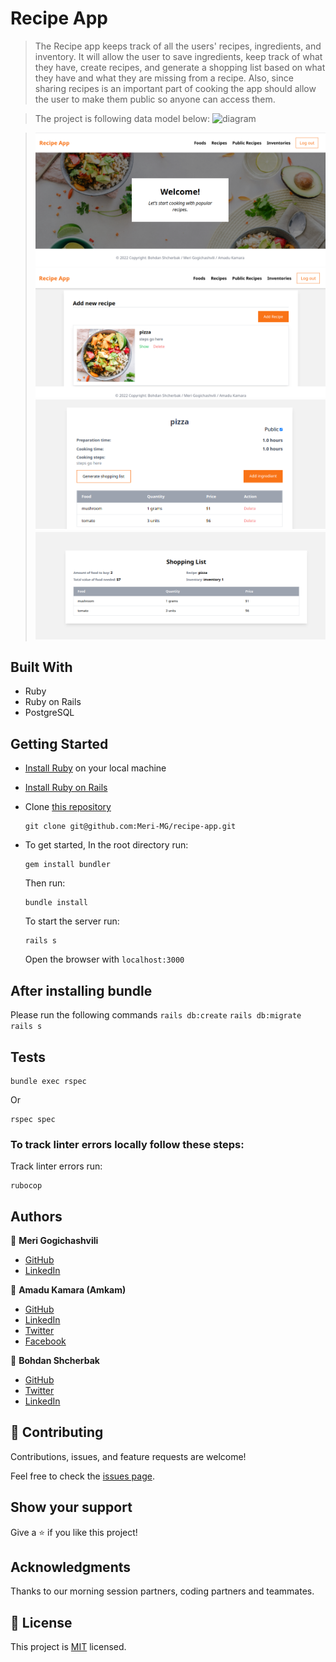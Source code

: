 # Recipe App

> The Recipe app keeps track of all the users' recipes, ingredients, and inventory. It will allow the user to save ingredients, keep track of what they have, create recipes, and generate a shopping list based on what they have and what they are missing from a recipe. Also, since sharing recipes is an important part of cooking the app should allow the user to make them public so anyone can access them.

> The project is following data model below: 
> ![diagram](https://github.com/microverseinc/curriculum-rails/blob/main/recipe-app/images/recipe_app_erd.png)


> ![homePage](https://github.com/Meri-MG/recipe-app/blob/final_touches/app/assets/images/homePage.png?raw=true)
> ![ListOfRecipes](https://github.com/Meri-MG/recipe-app/blob/final_touches/app/assets/images/recipes.png?raw=true)
> ![RecipesDetails](https://github.com/Meri-MG/recipe-app/blob/final_touches/app/assets/images/recipes_details.png?raw=true)
> ![ShoppingList](https://github.com/Meri-MG/recipe-app/blob/final_touches/app/assets/images/shopping_list.png?raw=true)
## Built With

- Ruby
- Ruby on Rails
- PostgreSQL

## Getting Started

- [Install Ruby](https://www.ruby-lang.org/en/documentation/installation/) on your local machine 
- [Install Ruby on Rails](https://guides.rubyonrails.org/v5.1/getting_started.html)
- Clone [this repository](https://github.com/Meri-MG/recipe-app)
  ```
  git clone git@github.com:Meri-MG/recipe-app.git
  ```
- To get started, In the root directory run:
  ```
  gem install bundler
  ```
  Then run:
  ```
  bundle install
  ```
  To start the server run: 

  ```
  rails s
  ```
  Open the browser with `localhost:3000`

  
## After installing bundle

Please run the following commands `rails db:create` `rails db:migrate` `rails s`

## Tests
```
bundle exec rspec
```
Or
```
rspec spec
```
### To track linter errors locally follow these steps:  

Track linter errors run:
```
rubocop
```

## Authors

:woman: **Meri Gogichashvili**

- [GitHub](https://github.com/Meri-MG)
- [LinkedIn](https://www.linkedin.com/in/meri-gogichashvili/)


:man: **Amadu Kamara (Amkam)**

- [GitHub](https://github.com/AmaduKamara)
- [LinkedIn](https://www.linkedin.com/in/amadu-kamara-3b60a25b)
- [Twitter](https://twitter.com/DevAmkam)
- [Facebook](https://www.facebook.com/amadus.kamara.7)


:man: **Bohdan Shcherbak**

- [GitHub](https://github.com/akucintavalent)
- [Twitter](https://twitter.com/ibodi828)
- [LinkedIn](https://www.linkedin.com/in/bohdan-shcherbak/)

## 🤝 Contributing

Contributions, issues, and feature requests are welcome!

Feel free to check the [issues page](https://github.com/Meri-MG/recipe-app/issues).

## Show your support

Give a ⭐️ if you like this project!

## Acknowledgments

Thanks to our morning session partners, coding partners and teammates.

## 📝 License

This project is [MIT](./MIT.md) licensed.